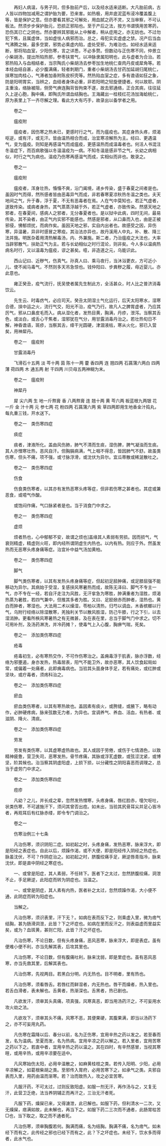 <!-- { "loadSidebar": true } -->
　　再妇人病温，与男子同，但多胎前产后，以及经水适来适断。大凡胎前病，古人皆以四物加减用之谓护胎为要，恐来害。如热极，用井底泥蓝布浸冷覆盖腹上等，皆是保护之意。但亦要看其邪之可解处，用血腻之药不灵，又当审察，不可认板法。然须步步保护胎元，恐损正邪陷也。至于产后之法，按方书谓慎用苦寒药，恐伤其已亡之阴也。然亦要辨其邪能从上中解者，稍从症用之，亦无妨也。不过勿犯下焦，且属虚体，当如虚怯人病邪而治。总之，毋犯实实虚虚之禁。况产后当血气沸腾之候，最多空窦，邪势必乘虚内陷，虚处受邪，为难治也。如经水适来适断，邪将陷血室，少阳伤寒，言之详悉，不必多赘。但数动与正伤寒不同，仲景立小柴胡汤，提出所陷热邪，参枣扶胃气，以冲脉隶属阳明也，此与虚者为合治。若邪热陷入与血相结者，当宗陶氏小柴胡汤去参枣加生地桃仁查肉丹皮或犀角等。若本经血结自甚，必少腹满痛，轻者刺期门，重者小柴胡汤去甘药加延胡归尾桃仁，挟寒加肉桂心，气滞者加香附陈皮枳壳等。然热陷血室之症，多有谵语如狂之象，防是阳明胃实，当辨之，血结者身体必重，非若阳明之轻旋便捷者。何以故耶。阴主重浊，络脉被阻，侧旁气痹连胸背皆拘束不遂，故去邪通络，正合其病，往往延久上逆心胞，胸中痛，即陶氏所谓血结胸也。王海藏出一桂枝红花汤加海蛤桃仁，原为表里上下一齐尽解之理。看此方大有巧手，故录出以备学者之用。

　　卷之一

　　瘟疫附

　　瘟疫者，因伤寒之热未已，更感时行之气，而为瘟疫也。其症身热头疼，烦渴呕逆，或有汗，或无汗。皆由温热相合而成，治宜寒凉解热为主。经曰、更遇温气，变为瘟疫。则知是再感温气而成瘟疫，更感温热而成温毒者也。何活人书混注冬温症下，而百病歌强以冬温温疫为一病。不知冬温是感非节之气，长幼之病相似，时行之气为病也。温疫乃伤寒再感温气而成，实相似而非也。敢录之。

　　卷之一

　　瘟疫附

　　瘟疫者，浑身壮热，惛惛不爽，沿门阖境，递乡传染，盛于春夏之间者是也。虽因时气而得，然所感者皆由恶毒异气而成，非若春寒夏凉秋热冬温之类也。夫天地间之气，升于春，浮于夏，不无有恶毒者在焉。人在气中莫知也，若正气虚者，遂致传染。或病者身热，其气蒸蒸浮越于外，若正气虚者，亦致传染。然感天地之邪者，在春夏间，感病人之邪者，无分春夏者也。是以狱中此病，四时无间，最易传染，其不染者，由正气内实邪不能感也。然感是邪者，从口鼻而入也，由是正被邪侵，怫郁烦扰，而病作矣。虽因天地之邪，实自内出者也。故感受之因，异伤寒，异温暑，异非时感冒之寒疫。其治法亦异也，故丹溪用人中丸，补、散、降三法并施。明医杂着用清热解毒汤，内、外兼施。斯二者，乃治瘟疫之大法也，大率当辟邪散气，扶助正气为主。若与长幼相似之时行混论，则非矣。今人多以温病热病名时行，又以温毒为瘟疫，谬之甚矣。噫，非造道之元，乌能识此。

　　西山记曰、近秽气，伤真气。孙真人曰、乘马夜行，当沐浴更衣，方可近小儿、使不闻马毒气，不然则多天吊急惊也。钱仲阳曰、步粪秽之履，毋近婴儿。亦此意也。

　　雍正癸丑，疫气流行，抚吴使者属先生制此方，全活甚众，时人比之普济消毒饮云。

　　先生云、时毒疠气，必应司天。癸丑太阴湿土气化运行，后天太阳寒水，湿寒合德，挟中运之火，流行气交，阳光不治，疫气乃行。故凡人之脾胃虚者，乃应其厉气，邪从口鼻皮毛而入。病从湿化者，发热目黄，胸满，丹疹，泄泻。当察其舌色，或淡白，或舌心干焦者，湿邪犹在气分，用甘露消毒丹治之。若壮热旬日不解，神昏谵语，斑疹，当察其舌，绛干光圆硬，津涸液枯，寒从火化，邪已入营矣，用神犀丹。

　　卷之一　瘟疫附

　　甘露消毒丹

　　飞滑石十五两 淡 芩十两 茵 陈十一两 藿 香四两 连 翘四两 石菖蒲六两白  四两 薄 荷四两 木 通五两 射 干四两 川贝母五两神糊为末。

　　卷之一　瘟疫附

　　神犀丹

　　犀 尖六两 生 地一斤熬膏 香  八两熬膏 连 翘十两 黄 芩六两 板蓝根九两银 花一斤 金 汁十两 元 参七两 花 粉四两 石菖蒲六两 紫 草四两即用生地香金汁捣丸，每丸重三钱，开水送下。

　　卷之一　类伤寒四症

　　痰症

　　痰者，津液所化。盖由风伤肺，肺气不清而生痰，湿伤脾，脾气凝浊而生痰。其人亦憎寒壮热，恶风自汗。但胸膈病满，气上咽不得息，皆因肺气不舒。故虽类伤寒，但头不痛，项不强，或寸脉浮滑，或沈伏为异尔。宜瓜蒂散或稀涎散吐之。

　　卷之一　类伤寒四症

　　伤食

　　伤食类伤寒者，以其亦有发热恶寒头疼等症，但非若伤寒之甚者也。其症或兼恶食，或噫气作酸。

　　或饱闷作痛，气口脉紧者是也。当于消食门中求之。

　　卷之一　类伤寒四症

　　虚烦

　　烦者热也，心中郁郁不安，故谓之烦也]盖缘其人素弱有劳损。因而损气，气衰则精虚，精虚则火旺，即内经所谓阴虚生内热也。以内有热。则应于外。然虽发热而无恶寒头疼身痛等症。治宜补中益气汤加黄柏。

　　卷之一　类伤寒四症

　　脚气

　　脚气类伤寒者，以其有发热头疼身痛等症，但起初足胫肿痛，或足膝屈强不能移动为异尔。其病始于受湿，复感挟风寒暑热而成，故陈无泽曰、脚气不专主一气，亦不专在一经，若自汗走注为风胜，无汗挛急为寒胜，肿满重者为湿胜，烦渴热蒸为暑胜，若四气兼中，但推其多者为胜。又曰、足胫焮赤而肿者，湿热也。黄白而肿者，寒湿也。大法用二术以燥湿，苓柏以清热，归芍以调血，木香槟榔以行气，乌附行经络以除湿散寒，羌独利关节以散风胜湿，防己牛膝，行之下引，以去湿消肿。更看所梜风寒暑热之有无微甚，及在表在里，总当于脚气门中求之。切不可用补剂，及汤药淋洗，并冷药摊？，使毒气上入心腹，胸痹气喘，死矣。

　　卷之一　添加类伤寒四症

　　疮毒

　　疮毒初生，必有寒热交作，不可作伤寒治之。盖痈毒浮于肌表，脉亦浮数，经络为邪壅遏，身亦发热，热毒居表，阳气不能卫外，故亦恶寒，其人饮食起局如常，或偏着一处痛者，此即痈毒病也。当验其头面身体手足，若有痛处，或红肿或坚块，或疔毒者，须疡科治之。

　　卷之一　添加类伤寒四症

　　瘀血

　　瘀血类伤寒者，以其有寒热故也。盖因素有痰火，或胯缝，或腋下，略有动作，必肿硬疼病，脉来弦数无力者，为异也。宜调养气、养血、活血，有热者、或滋阴、降火、清痰。

　　卷之一　添加类伤寒四症

　　劳发

　　劳发有类伤寒，以其虚寒虚热故也。其人或因于劳倦，或伤于七情酒色，以致精神疲惫，营卫失司，恶寒发热，骨节疼痛，其脉或浮芤虚数，或弦涩沈紧，或博坚，阶其候也。治当察其阴虚阳虚，上损下损，以分藏性之阴阳喜恶而调理之，总当于虚劳门中求之。

　　卷之一　添加类伤寒四症

　　痘疹

　　凡幼？之儿，并长成之辈，忽然发热憎寒，头疼身痛，唇红脸赤，嚏欠呕吐，状类伤寒，不可遽施汗下，须问其曾否出痘。如未出，当验其尻骨耳尖并足心皆冷者，再观耳后有红脉赤缕，即令专门调治之。

　　卷之一

　　伤寒治例三十七条

　　凡治伤寒，须识阴阳二症。如初起之时，头疼身痛，发热恶寒，脉来浮大，即是阳经之表症也。自此以后，烦躁作渴，或不大便，即是阳经传入阴经之热症也。脉虽沈伏，不可？作阴症治之。如初起之时，脐腹绞痛手足，厥逆唇青指冷，脉来沈伏，即是直中阴经之寒症也。

　　一、或曾是阳症，其人素弱，不任转下。医者下之太过，忽然脐腹绞痛，洞泄不止，手足厥逆，此阳症而转为阴症也。当温之。

　　一、或曾是阴症，其人素有内热，医者补之太过，忽然烦躁作渴，大小便不通，此阴症而转为阳症也。

　　当解之。

　　凡治伤寒，须识表里，汗下无？。如病在表而反下之，则乘虚入里，微为痞气结胸，甚为肠滑洞泄，此皆？下之坏症也。如病在里而反汗之，则表益虚而里益实矣，或为？血斑黄，甚则亡阳，此皆？汗之坏症也。

　　凡治伤寒，不论日数，但有头疼身痛，恶风恶寒，脉来浮大，即是表症。虽有便难小便不利，亦当先解其表，后攻其里也。

　　凡治伤寒，不论日数，但有腹痛吐利，脉来沈弱，即是里症也。虽有恶风恶寒，亦当先救其里，后解其表也。

　　凡治伤寒，先视两目。若黑白分明，内无热也。目不明者，里有热也。

　　凡治伤寒，须看唇舌。若唇红而鲜湿者，内无热也。唇干而燥者，热入里也。若舌白滑者，表未解也。舌黄者，热渐深也。舌黑者，热已剧也。

　　凡欲发汗，须审其头真痛，项真强，风寒真恶，即当用汤药汗之，不可妄用水攻火劫之法。

　　凡欲攻下，须审其头不痛，风寒不恶，其便果硬，其腹果满，即当以汤药下之，亦不可妄用丸药。

　　凡伤寒在霜降以后、春分以前，名为正伤寒，宜用辛热之药以发之。若至春而发，名为温病。至夏而发，名为热病。宜用辛凉之药以解之。若入里者，宜用苦寒之药以下之。若直中者，宜用辛热之药以温之。其在四时，有辛然感冒，当视其寒暄，或用辛热，或用辛凉要在适中。

　　凡风寒始伤太阳，必用辛温散之，如麻黄桂枝之类。若传入阳明、少阳，必用辛凉解之，如葛根柴胡之类。至邪传入胃府，必用苦寒下之，如承气之类。夫邪自表而入里，用药由温而渐寒。若？治而致热入，攻之必宜苦寒。

　　凡服汗药，不可太过，过则反致阳虚。如服一剂无汗，再作汤与之，又复无汗，此营卫乏绝，法当养阴辅正而再汗之，三治无汗者死。

　　凡服下药，燥屎已来，又得溏泄，此已解也。如服下药，但利清水一二次，又无燥屎，痞满如故，此未解也，再当下之。如服下药二三次而不通者，此肠胃枯苦□也，当下取之，取之而不通者死。

　　凡治伤寒，须审胸腹若何。胸满而痛，名为结胸。胸满不痛，名为痞气。如未经下而有之，此传经之邪也已经下而有之，此？下之坏症也。未经下，饮水多而得者，此水气也。


